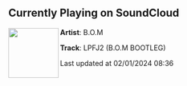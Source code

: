 ## Currently Playing on SoundCloud

[<img align="left" width="100" src="https://i1.sndcdn.com/artworks-FXFakpLKzTpycxTF-xd59Ug-t500x500.jpg">](https://soundcloud.com/bomaus/lpfj2-bom-bootleg)

**Artist**: B.O.M 

**Track**: LPFJ2 (B.O.M BOOTLEG)

Last updated at 02/01/2024 08:36
